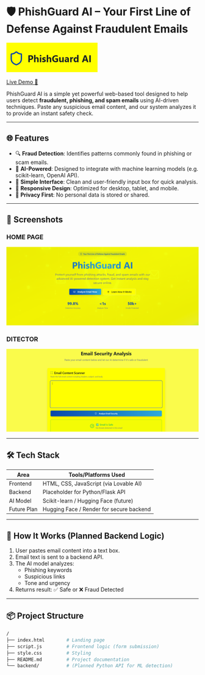 # 🛡️ PhishGuard AI – Your First Line of Defense Against Fraudulent Emails


![Homepage](./phishgurd.png.png)


[Live Demo 🔗](https://phishguard-ai-defense.lovable.app)

PhishGuard AI is a simple yet powerful web-based tool designed to help users detect **fraudulent, phishing, and spam emails** using AI-driven techniques. Paste any suspicious email content, and our system analyzes it to provide an instant safety check.

---

## 🌐 Features

- 🔍 **Fraud Detection**: Identifies patterns commonly found in phishing or scam emails.
- 🧠 **AI-Powered**: Designed to integrate with machine learning models (e.g. scikit-learn, OpenAI API).
- 🧾 **Simple Interface**: Clean and user-friendly input box for quick analysis.
- 📱 **Responsive Design**: Optimized for desktop, tablet, and mobile.
- 🔐 **Privacy First**: No personal data is stored or shared.

---

## 📸 Screenshots

### HOME PAGE
![Email Input](./ss1.png.png)

### DITECTOR
![Result Display](./ss2.png.png)

---

## 🛠️ Tech Stack

| Area        | Tools/Platforms Used                    |
|-------------|------------------------------------------|
| Frontend    | HTML, CSS, JavaScript (via Lovable AI)  |
| Backend     | Placeholder for Python/Flask API        |
| AI Model    | Scikit-learn / Hugging Face (future)     |
| Future Plan | Hugging Face / Render for secure backend |

---

## 🚀 How It Works (Planned Backend Logic)

1. User pastes email content into a text box.
2. Email text is sent to a backend API.
3. The AI model analyzes:
   - Phishing keywords
   - Suspicious links
   - Tone and urgency
4. Returns result: ✅ Safe or ❌ Fraud Detected

---

## 📦 Project Structure

```bash
/
├── index.html        # Landing page
├── script.js         # Frontend logic (form submission)
├── style.css         # Styling
├── README.md         # Project documentation
└── backend/          # (Planned Python API for ML detection)
